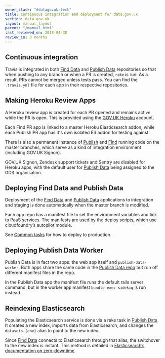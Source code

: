 ```yaml
---
owner_slack: "#datagovuk-tech"
title: Continuous integration and deployment for data.gov.uk
section: data.gov.uk
layout: manual_layout
parent: "/manual.html"
last_reviewed_on: 2018-04-30
review_in: 3 months
---
```

[publish]: apps/datagovuk_find
[find]: apps/datagovuk_find
[common-tasks]: manual/data-gov-uk-common-tasks

## Continuous integration

Travis is integrated in both [Find Data][find] and [Publish Data][publish] repositories so that when pushing to any branch or when a PR is created, `rake` is run. As a result, PRs cannot be merged unless tests pass.  You can find the `.travis.yml` file for each app in their respective repositories.

## Making Heroku Review Apps

A Heroku review app is created for each PR opened and remains active while the PR is open. This is provided using the [GOV.UK Heroku](https://docs.publishing.service.gov.uk/manual/review-apps.html#header) account.

Each Find PR app is linked to a master Heroku Elasticsearch addon, while each Publish PR app has it's own isolated ES addon for testing against.

There is also a permanent instance of [Publish](https://datagovuk-publish.herokuapp.com/) and [Find](https://datagovuk-find.herokuapp.com/) running code on the master branches, which serve as a kind of integration environment (including GOV.UK Signon).

GOV.UK Signon, Zendesk support tickets and Sentry are disabled for Heroku apps, with the default user for [Publish Data][publish] being assigned to the GDS organisation.

## Deploying Find Data and Publish Data

Deployment of the [Find Data][find] and [Publish Data][publish] applications to integration and staging is done automatically when the master branch is modified.

Each app repo has a manifest file to set the environment variables and link to PaaS services. The manifests are used by the deploy scripts, which use cloudfoundry’s autopilot module.

See [Common tasks][common-tasks] for how to deploy to production.

## Deploying Publish Data Worker

Publish Data is in fact two apps: the web app itself and `publish-data-worker`. Both apps share the same code in the [Publish Data repo][publish] but run off different manifest files in the repo.

In the Publish Data app the manifest file runs the default rails server command, but in the worker app manifest `bundle exec sidekiq` is run instead.

## Reindexing Elasticsearch

Populating the Elasticsearch service is done via a rake task in [Publish Data][publish]. It creates a new index, imports data from Elasticsearch, and changes the `datasets-[env]` alias to point to the new index.

Since [Find Data][find] connects to Elasticsearch through that alias, the switchover to the new index is instant. This method is detailed in [Elasticsearch’s documentation on zero-downtime](https://www.elastic.co/guide/en/elasticsearch/guide/current/index-aliases.html#index-aliases).
